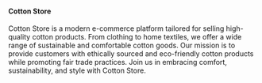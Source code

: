 #### Cotton Store
Cotton Store is a modern e-commerce platform tailored for selling high-quality cotton products. From clothing to home textiles, we offer a wide range of sustainable and comfortable cotton goods. Our mission is to provide customers with ethically sourced and eco-friendly cotton products while promoting fair trade practices. Join us in embracing comfort, sustainability, and style with Cotton Store.
